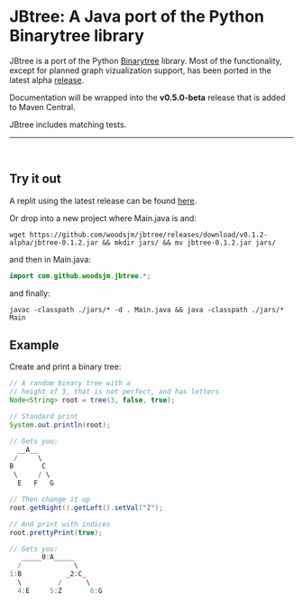 # JBtree: A Java port of the Python Binarytree library

JBtree is a port of the Python [Binarytree](https://github.com/joowani/binarytree) library. Most of the functionality, except for planned graph vizualization support, has been ported in the latest alpha [release](https://github.com/woodsjm/jbtree/releases). 

Documentation will be wrapped into the **v0.5.0-beta** release that is added to Maven Central.

JBtree includes matching tests.

----

<br>

## Try it out

A replit using the latest release can be found [here](https://replit.com/@JBtree/JBtree-Playground?v=1).

Or drop into a new project where Main.java is and:
```shell
wget https://github.com/woodsjm/jbtree/releases/download/v0.1.2-alpha/jbtree-0.1.2.jar && mkdir jars/ && mv jbtree-0.1.2.jar jars/ 
```

and then in Main.java:
```java
import com.github.woodsjm.jbtree.*;
```

and finally:
```shell
javac -classpath ./jars/* -d . Main.java && java -classpath ./jars/* Main
```

## Example

Create and print a binary tree:

```java
// A random binary tree with a 
// height of 3, that is not perfect, and has letters
Node<String> root = tree(3, false, true);

// Standard print
System.out.println(root);

// Gets you:
  __A__
 /     \
B       C
 \     / \
  E   F   G

// Then change it up
root.getRight().getLeft().setVal("Z");

// And print with indices
root.prettyPrint(true);

// Gets you:
   _____0:A_____
  /             \
1:B           _2:C_
  \         /      \
  4:E     5:Z       6:G

```





